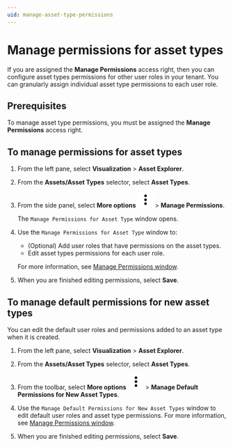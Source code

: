 ```yaml
---
uid: manage-asset-type-permissions
---
```


# Manage permissions for asset types

If you are assigned the **Manage Permissions** access right, then you can configure asset types permissions for other user roles in your tenant. You can granularly assign individual asset type permissions to each user role.

## Prerequisites

To manage asset type permissions, you must be assigned the **Manage Permissions** access right.

## To manage permissions for asset types

1. From the left pane, select **Visualization** > **Asset Explorer**.

1. From the **Assets/Asset Types** selector, select **Asset Types**.

1. From the side panel, select **More options** ![More options icon](../../../_icons/default/dots-vertical.svg) > **Manage Permissions**.  

    The `Manage Permissions for Asset Type` window opens.

1. Use the `Manage Permissions for Asset Type` window to:

    - (Optional) Add user roles that have permissions on the asset types.
    - Edit asset types permissions for each user role.

    For more information, see [Manage Permissions window](xref:permissions-management#manage-permissions-window).

1. When you are finished editing permissions, select **Save**.

## To manage default permissions for new asset types

You can edit the default user roles and permissions added to an asset type when it is created.

1. From the left pane, select **Visualization** > **Asset Explorer**.

1. From the **Assets/Asset Types** selector, select **Asset Types**.

1. From the toolbar, select **More options** ![More options icon](../../../_icons/default/dots-vertical.svg) > **Manage Default Permissions for New Asset Types**.

1. Use the `Manage Default Permissions for New Asset Types` window to edit default user roles and asset type permissions. For more information, see [Manage Permissions window](xref:permissions-management#manage-permissions-window).

1. When you are finished editing permissions, select **Save**.